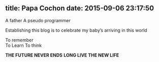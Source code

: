 title: Papa Cochon
date: 2015-09-06 23:17:50
---

A father
A pseudo programmer

Establishing this blog 
is to celebrate my baby’s arriving in this world

To remember  
To Learn
To think  

**THE FUTURE NEVER ENDS**
**LONG LIVE THE NEW LIFE**
